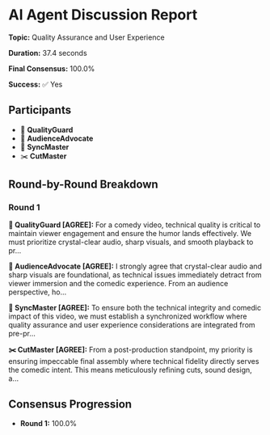# AI Agent Discussion Report

**Topic:** Quality Assurance and User Experience

**Duration:** 37.4 seconds

**Final Consensus:** 100.0%

**Success:** ✅ Yes

## Participants

- 🤖 **QualityGuard**
- 🤖 **AudienceAdvocate**
- 🎯 **SyncMaster**
- ✂️ **CutMaster**

## Round-by-Round Breakdown

### Round 1

**🤖 QualityGuard [AGREE]:** For a comedy video, technical quality is critical to maintain viewer engagement and ensure the humor lands effectively. We must prioritize crystal-clear audio, sharp visuals, and smooth playback to pr...

**🤖 AudienceAdvocate [AGREE]:** I strongly agree that crystal-clear audio and sharp visuals are foundational, as technical issues immediately detract from viewer immersion and the comedic experience. From an audience perspective, ho...

**🎯 SyncMaster [AGREE]:** To ensure both the technical integrity and comedic impact of this video, we must establish a synchronized workflow where quality assurance and user experience considerations are integrated from pre-pr...

**✂️ CutMaster [AGREE]:** From a post-production standpoint, my priority is ensuring impeccable final assembly where technical fidelity directly serves the comedic intent. This means meticulously refining cuts, sound design, a...

## Consensus Progression

- **Round 1:** 100.0%
